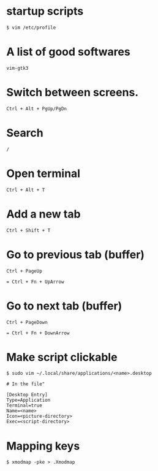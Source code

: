 # startup scripts 
	$ vim /etc/profile
# A list of good softwares
	vim-gtk3

# Switch between screens.
	Ctrl + Alt + PgUp/PgDn

# Search 
	/

# Open terminal
	Ctrl + Alt + T

# Add a new tab
	Ctrl + Shift + T

# Go to previous tab (buffer)
	Ctrl + PageUp 

	= Ctrl + Fn + UpArrow

# Go to next tab (buffer)
	Ctrl + PageDown

	= Ctrl + Fn + DownArrow

# Make script clickable
	$ sudo vim ~/.local/share/applications/<name>.desktop

	# In the file"

	[Desktop Entry]
	Type=Application
	Terminal=true
	Name=<name>
	Icon=<picture-directory>
	Exec=<script-directory>

# Mapping keys
	$ xmodmap -pke > .Xmodmap

